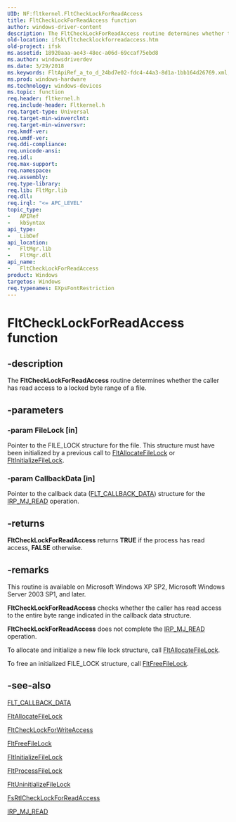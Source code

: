 ```yaml
---
UID: NF:fltkernel.FltCheckLockForReadAccess
title: FltCheckLockForReadAccess function
author: windows-driver-content
description: The FltCheckLockForReadAccess routine determines whether the caller has read access to a locked byte range of a file.
old-location: ifsk\fltchecklockforreadaccess.htm
old-project: ifsk
ms.assetid: 18920aaa-ae43-48ec-a06d-69ccaf75ebd8
ms.author: windowsdriverdev
ms.date: 3/29/2018
ms.keywords: FltApiRef_a_to_d_24bd7e02-fdc4-44a3-8d1a-1bb164d26769.xml, FltCheckLockForReadAccess, FltCheckLockForReadAccess routine [Installable File System Drivers], fltkernel/FltCheckLockForReadAccess, ifsk.fltchecklockforreadaccess
ms.prod: windows-hardware
ms.technology: windows-devices
ms.topic: function
req.header: fltkernel.h
req.include-header: Fltkernel.h
req.target-type: Universal
req.target-min-winverclnt: 
req.target-min-winversvr: 
req.kmdf-ver: 
req.umdf-ver: 
req.ddi-compliance: 
req.unicode-ansi: 
req.idl: 
req.max-support: 
req.namespace: 
req.assembly: 
req.type-library: 
req.lib: FltMgr.lib
req.dll: 
req.irql: "<= APC_LEVEL"
topic_type:
-	APIRef
-	kbSyntax
api_type:
-	LibDef
api_location:
-	FltMgr.lib
-	FltMgr.dll
api_name:
-	FltCheckLockForReadAccess
product: Windows
targetos: Windows
req.typenames: EXpsFontRestriction
---
```


# FltCheckLockForReadAccess function


## -description


The <b>FltCheckLockForReadAccess</b> routine determines whether the caller has read access to a locked byte range of a file.


## -parameters




### -param FileLock [in]

Pointer to the FILE_LOCK structure for the file. This structure must have been initialized by a previous call to <a href="https://msdn.microsoft.com/library/windows/hardware/ff541743">FltAllocateFileLock</a> or <a href="https://msdn.microsoft.com/library/windows/hardware/ff543273">FltInitializeFileLock</a>.


### -param CallbackData [in]

Pointer to the callback data (<a href="https://msdn.microsoft.com/library/windows/hardware/ff544620">FLT_CALLBACK_DATA</a>) structure for the <a href="https://msdn.microsoft.com/library/windows/hardware/ff549327">IRP_MJ_READ</a> operation. 


## -returns



<b>FltCheckLockForReadAccess</b> returns <b>TRUE</b> if the process has read access, <b>FALSE</b> otherwise.




## -remarks



This routine is available on Microsoft Windows XP SP2, Microsoft Windows Server 2003 SP1, and later. 

<b>FltCheckLockForReadAccess</b> checks whether the caller has read access to the entire byte range indicated in the callback data structure. 

<b>FltCheckLockForReadAccess</b> does not complete the <a href="https://msdn.microsoft.com/library/windows/hardware/ff549327">IRP_MJ_READ</a> operation. 

To allocate and initialize a new file lock structure, call <a href="https://msdn.microsoft.com/library/windows/hardware/ff541743">FltAllocateFileLock</a>. 

To free an initialized FILE_LOCK structure, call <a href="https://msdn.microsoft.com/library/windows/hardware/ff542969">FltFreeFileLock</a>. 




## -see-also




<a href="https://msdn.microsoft.com/library/windows/hardware/ff544620">FLT_CALLBACK_DATA</a>



<a href="https://msdn.microsoft.com/library/windows/hardware/ff541743">FltAllocateFileLock</a>



<a href="https://msdn.microsoft.com/library/windows/hardware/ff541837">FltCheckLockForWriteAccess</a>



<a href="https://msdn.microsoft.com/library/windows/hardware/ff542969">FltFreeFileLock</a>



<a href="https://msdn.microsoft.com/library/windows/hardware/ff543273">FltInitializeFileLock</a>



<a href="https://msdn.microsoft.com/library/windows/hardware/ff543427">FltProcessFileLock</a>



<a href="https://msdn.microsoft.com/library/windows/hardware/ff544595">FltUninitializeFileLock</a>



<a href="https://msdn.microsoft.com/library/windows/hardware/ff545758">FsRtlCheckLockForReadAccess</a>



<a href="https://msdn.microsoft.com/library/windows/hardware/ff549327">IRP_MJ_READ</a>
 

 

